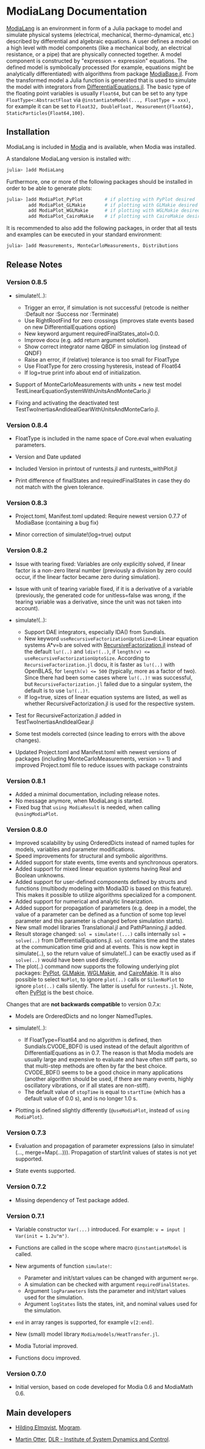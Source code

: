 # ModiaLang Documentation

[ModiaLang](https://github.com/ModiaSim/ModiaLang.jl) is an environment in form of a Julia package to model and simulate physical systems (electrical, mechanical, thermo-dynamical, etc.) described by differential and algebraic equations. A user defines a model on a high level with model components (like a mechanical body, an electrical resistance, or a pipe) that are physically connected together. A model component is constructed by "expression = expression" equations. The defined model is symbolically processed (for example, equations might be analytically differentiated) with algorithms from package [ModiaBase.jl](https://github.com/ModiaSim/ModiaBase.jl). From the transformed model a Julia function is generated that is used to simulate the model with integrators from [DifferentialEquations.jl](https://github.com/SciML/DifferentialEquations.jl).
The basic type of the floating point variables is usually `Float64`, but can be set to any
type `FloatType<:AbstractFloat` via `@instantiateModel(..., FloatType = xxx)`, for example
it can be set to `Float32, DoubleFloat, Measurement{Float64}, StaticParticles{Float64,100}`.

## Installation

ModiaLang is included in [Modia](https://github.com/ModiaSim/Modia.jl) and is available, when Modia was installed.

A standalone ModiaLang version is installed with:

```julia
julia> ]add ModiaLang
```

Furthermore, one or more of the following packages should be installed in order 
to be able to generate plots:

```julia
julia> ]add ModiaPlot_PyPlot        # if plotting with PyPlot desired
        add ModiaPlot_GLMakie       # if plotting with GLMakie desired
        add ModiaPlot_WGLMakie      # if plotting with WGLMakie desired
        add ModiaPlot_CairoMakie    # if plotting with CairoMakie desired
```

It is recommended to also add the following packages, in order that all tests and examples can be executed in your standard environment:

```julia
julia> ]add Measurements, MonteCarloMeasurements, Distributions
```

## Release Notes

### Version 0.8.5

- simulate!(..): 
  - Trigger an error, if simulation is not successful (retcode is neither :Default nor :Success nor :Terminate)
  - Use RightRootFind for zero crossings (improves state events based on new DifferentialEquations option)
  - New keyword argument requiredFinalStates_atol=0.0.
  - Improve docu (e.g. add return argument solution).  
  - Show correct integrator name QBDF in simulation log (instead of QNDF)
  - Raise an error, if (relative) tolerance is too small for FloatType
  - Use FloatType for zero crossing hysteresis, instead of Float64
  - If log=true print info about end of initialization.

- Support of MonteCarloMeasurements with units + new test model TestLinearEquationSystemWithUnitsAndMonteCarlo.jl

- Fixing and activating the deactivated test TestTwoInertiasAndIdealGearWithUnitsAndMonteCarlo.jl.
 

### Version 0.8.4

- FloatType is included in the name space of Core.eval when evaluating parameters.

- Version and Date updated

- Included Version in printout of runtests.jl and runtests_withPlot.jl

- Print difference of finalStates and requiredFinalStates in case they do not match with the given tolerance.


### Version 0.8.3

- Project.toml, Manifest.toml updated: Require newest version 0.7.7 of ModiaBase (containing a bug fix)

- Minor correction of simulate!(log=true) output


### Version 0.8.2

- Issue with tearing fixed: Variables are only explicitly solved, if linear factor is a non-zero literal number
  (previously a division by zero could occur, if the linear factor became zero during simulation).

- Issue with unit of tearing variable fixed, if it is a derivative of a variable
  (previously, the generated code for unitless=false was wrong, if the tearing variable was
   a derivative, since the unit was not taken into account).

- simulate!(..): 
  - Support DAE integrators, especially IDA() from Sundials.
  - New keyword `useRecursiveFactorizationUptoSize=0`: Linear equation systems A*v=b are solved with
    [RecursiveFactorization.jl](https://github.com/YingboMa/RecursiveFactorization.jl) instead of 
    the default `lu!(..)` and `ldiv!(..)`, if
    `length(v) <= useRecursiveFactorizationUptoSize`.
    According to `RecursiveFactorization.jl` docu, it is faster as `lu!(..)` with OpenBLAS,
    for `length(v) <= 500` (typically, more as a factor of two). 
    Since there had been some cases where `lu!(..)!` was successful,
    but `RecursiveFactorization.jl` failed due to a singular system, the default is to use `lu!(..)!`.
  - If log=true, sizes of linear equation systems are listed, as well as whether 
    RecursiveFactorization.jl is used for the respective system.
    
- Test for RecursiveFactorization.jl added in TestTwoInertiasAndIdealGear.jl

- Some test models corrected (since leading to errors with the above changes).

- Updated Project.toml and Manifest.toml with newest versions of packages
  (including MonteCarloMeasurements, version >= 1)
  and improved Project.toml file to reduce issues with package constraints


### Version 0.8.1

- Added a minimal documentation, including release notes.
- No message anymore, when ModiaLang is started.
- Fixed bug that `using ModiaResult` is needed, when calling `@usingModiaPlot`.


### Version 0.8.0

- Improved scalability by using OrderedDicts instead of named tuples for models, variables and parameter modifications.
- Speed improvements for structural and symbolic algorithms.
- Added support for state events, time events and synchronous operators.
- Added support for mixed linear equation systems having Real and Boolean unknowns.
- Added support for user-defined components defined by structs and functions
  (multibody modeling with Modia3D is based on this feature).
  This makes it possible to utilize algorithms specialized for a component.
- Added support for numerical and analytic linearization.
- Added support for propagation of parameters (e.g. deep in a model, the value of a parameter can be defined as a function of some top level parameter and this parameter is changed before simulation starts).
- New small model libraries Translational.jl and PathPlanning.jl added.
- Result storage changed: `sol = simulate!(...)` calls internally `sol = solve(..)` from   DifferentialEquations.jl. `sol` contains time and the states at the communication time grid and
  at events. This is now kept in simulate(..), so the return value of simulate!(..) can be exactly used as if `solve(..)` would have been used directly.
- The plot(..) command now supports the following underlying plot packages: 
  [PyPlot](https://github.com/JuliaPy/PyPlot.jl),
  [GLMakie](https://github.com/JuliaPlots/GLMakie.jl),
  [WGLMakie](https://github.com/JuliaPlots/WGLMakie.jl), and
  [CairoMakie](https://github.com/JuliaPlots/CairoMakie.jl).
  It is also possible to select `NoPlot`, to ignore `plot(..)` calls 
  or `SilenNoPlot` to ignore `plot(..)` calls silently. The latter is useful for `runtests.jl`.
  Note, often [PyPlot](https://github.com/JuliaPy/PyPlot.jl) is the best choice.

Changes that are **not backwards compatible** to version 0.7.x:

- Models are OrderedDicts and no longer NamedTuples.

- simulate!(..): 
  - If FloatType=Float64 and no algorithm is defined, then Sundials.CVODE\_BDF() is used
    instead of the default algorithm of DifferentialEquations as in 0.7. The reason is that Modia models
    are usually large and expensive to evaluate and have often stiff parts, so that multi-step
    methods are often by far the best choice. CVODE_BDF() seems to be a good choice in many applications
    (another algorithm should be used, if there are many events, highly oscillatory vibrations, or if all states are non-stiff). 
  - The default value of `stopTime` is equal to `startTime` (which has a default value of 0.0 s), and is no longer 1.0 s.

- Plotting is defined slightly differently (`@useModiaPlot`, instead of `using ModiaPlot`).


### Version 0.7.3

- Evaluation and propagation of parameter expressions (also in simulate!(..., merge=Map(...))).
  Propagation of start/init values of states is not yet supported.

- State events supported.


### Version 0.7.2

- Missing dependency of Test package added.

### Version 0.7.1

- Variable constructor `Var(...)` introduced. For example:
  `v = input | Var(init = 1.2u"m")`. 

- Functions are called in the scope where macro `@instantiateModel` is called.

- New arguments of function `simulate!`:
  - Parameter and init/start values can be changed with argument `merge`.
  - A simulation can be checked with argument `requiredFinalStates`.
  - Argument `logParameters` lists the parameter and init/start values used for the simulation.
  - Argument `logStates` lists the states, init, and nominal values used for the simulation.

- `end` in array ranges is supported, for example `v[2:end]`.

- New (small) model library `Modia/models/HeatTransfer.jl`.

- Modia Tutorial improved.

- Functions docu improved.

### Version 0.7.0

- Initial version, based on code developed for Modia 0.6 and ModiaMath 0.6.


## Main developers

- [Hilding Elmqvist](mailto:Hilding.Elmqvist@Mogram.net), [Mogram](http://www.mogram.net/).

- [Martin Otter](https://rmc.dlr.de/sr/en/staff/martin.otter/),
  [DLR - Institute of System Dynamics and Control](https://www.dlr.de/sr/en).